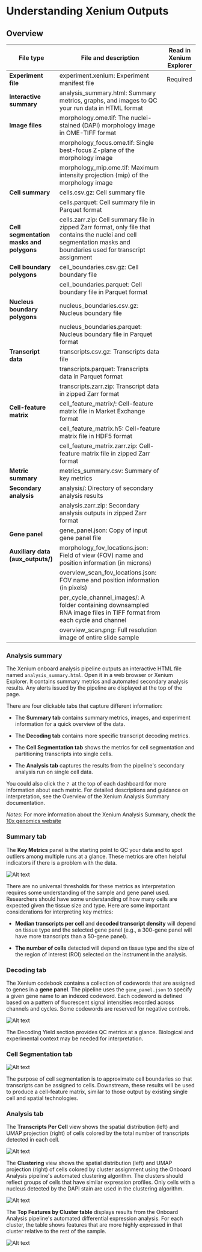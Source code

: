 # Understanding Xenium Outputs

## Overview

| File type                       | File and description                                                                                           | Read in Xenium Explorer |
|---------------------------------|-----------------------------------------------------------------------------------------------------------------|-------------------------|
| **Experiment file**             | experiment.xenium: Experiment manifest file                                                                    | Required                |
| **Interactive summary**         | analysis_summary.html: Summary metrics, graphs, and images to QC your run data in HTML format                   |                         |
| **Image files**                 | morphology.ome.tif: The nuclei-stained (DAPI) morphology image in OME-TIFF format                               |                         |
|                                 | morphology_focus.ome.tif: Single best-focus Z-plane of the morphology image                                     |                         |
|                                 | morphology_mip.ome.tif: Maximum intensity projection (mip) of the morphology image                             |                         |
| **Cell summary**                | cells.csv.gz: Cell summary file                                                                                 |                         |
|                                 | cells.parquet: Cell summary file in Parquet format                                                              |                         |
| **Cell segmentation masks and polygons** | cells.zarr.zip: Cell summary file in zipped Zarr format, only file that contains the nuclei and cell segmentation masks and boundaries used for transcript assignment |                         |
| **Cell boundary polygons**      | cell_boundaries.csv.gz: Cell boundary file                                                                      |                         |
|                                 | cell_boundaries.parquet: Cell boundary file in Parquet format                                                   |                         |
| **Nucleus boundary polygons**   | nucleus_boundaries.csv.gz: Nucleus boundary file                                                                |                         |
|                                 | nucleus_boundaries.parquet: Nucleus boundary file in Parquet format                                             |                         |
| **Transcript data**             | transcripts.csv.gz: Transcripts data file                                                                       |                         |
|                                 | transcripts.parquet: Transcripts data in Parquet format                                                         |                         |
|                                 | transcripts.zarr.zip: Transcript data in zipped Zarr format                                                     |                         |
| **Cell-feature matrix**         | cell_feature_matrix/: Cell-feature matrix file in Market Exchange format                                       |                         |
|                                 | cell_feature_matrix.h5: Cell-feature matrix file in HDF5 format                                                |                         |
|                                 | cell_feature_matrix.zarr.zip: Cell-feature matrix file in zipped Zarr format                                   |                         |
| **Metric summary**              | metrics_summary.csv: Summary of key metrics                                                                    |                         |
| **Secondary analysis**          | analysis/: Directory of secondary analysis results                                                             |                         |
|                                 | analysis.zarr.zip: Secondary analysis outputs in zipped Zarr format                                            |                         |
| **Gene panel**                  | gene_panel.json: Copy of input gene panel file                                                                 |                         |
| **Auxiliary data (aux_outputs/)** | morphology_fov_locations.json: Field of view (FOV) name and position information (in microns)                   |                         |
|                                 | overview_scan_fov_locations.json: FOV name and position information (in pixels)                                |                         |
|                                 | per_cycle_channel_images/: A folder containing downsampled RNA image files in TIFF format from each cycle and channel |                         |
|                                 | overview_scan.png: Full resolution image of entire slide sample                                                |                         |

### Analysis summary

The Xenium onboard analysis pipeline outputs an interactive HTML file named `analysis_summary.html`. Open it in a web browser or Xenium Explorer. It contains summary metrics and automated secondary analysis results. Any alerts issued by the pipeline are displayed at the top of the page.

There are four clickable tabs that capture different information:

- The **Summary tab** contains summary metrics, images, and experiment information for a quick overview of the data.

- The **Decoding tab** contains more specific transcript decoding metrics.

- The **Cell Segmentation tab** shows the metrics for cell segmentation and partitioning transcripts into single cells.

- The **Analysis tab** captures the results from the pipeline's secondary analysis run on single cell data.


You could also click the `? `at the top of each dashboard for more information about each metric. For detailed descriptions and guidance on interpretation, see the Overview of the Xenium Analysis Summary documentation.

*Notes:* For more information about the Xenium Analysis Summary, check the [10x genomics website](https://www.10xgenomics.com/support/in-situ-gene-expression/documentation/steps/onboard-analysis/xenium-analysis-summary) 

### Summary tab

The **Key Metrics** panel is the starting point to QC your data and to spot outliers among multiple runs at a glance. These metrics are often helpful indicators if there is a problem with the data.

![Alt text](<Screenshot 2023-12-13 at 10.06.10 AM.png>)

There are no universal thresholds for these metrics as interpretation requires some understanding of the sample and gene panel used. Researchers should have some understanding of how many cells are expected given the tissue size and type. Here are some important considerations for interpreting key metrics:


- **Median transcripts per cell** and **decoded transcript density** will depend on tissue type and the selected gene panel (e.g., a 300-gene panel will have more transcripts than a 50-gene panel).

- **The number of cells** detected will depend on tissue type and the size of the region of interest (ROI) selected on the instrument in the analysis.

### Decoding tab

The Xenium codebook contains a collection of codewords that are assigned to genes in a **gene panel**. The pipeline uses the `gene_panel.json` to specify a given gene name to an indexed codeword. Each codeword is defined based on a pattern of fluorescent signal intensities recorded across channels and cycles. Some codewords are reserved for negative controls. 

![Alt text](<Screenshot 2023-12-13 at 10.13.56 AM.png>)

The Decoding Yield section provides QC metrics at a glance. Biological and experimental context may be needed for interpretation.

### Cell Segmentation tab


![Alt text](<Screenshot 2023-12-13 at 10.31.04 AM.png>)


The purpose of cell segmentation is to approximate cell boundaries so that transcripts can be assigned to cells. Downstream, these results will be used to produce a cell-feature matrix, similar to those output by existing single cell and spatial technologies. 

### Analysis tab

The **Transcripts Per Cell** view shows the spatial distribution (left) and UMAP projection (right) of cells colored by the total number of transcripts detected in each cell. 

![Alt text](<Screenshot 2023-12-13 at 10.33.44 AM.png>)

The **Clustering** view shows the spatial distribution (left) and UMAP projection (right) of cells colored by cluster assignment using the Onboard Analysis pipeline's automated clustering algorithm. The clusters should reflect groups of cells that have similar expression profiles. Only cells with a nucleus detected by the DAPI stain are used in the clustering algorithm.

![Alt text](<Screenshot 2023-12-13 at 10.33.50 AM.png>)

The **Top Features by Cluster table** displays results from the Onboard Analysis pipeline's automated differential expression analysis. For each cluster, the table shows features that are more highly expressed in that cluster relative to the rest of the sample.

![Alt text](<Screenshot 2023-12-13 at 10.33.56 AM.png>)